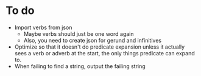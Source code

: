 To do
=====

* Import verbs from json
  * Maybe verbs should just be one word again
  * Also, you need to create json for gerund and infinitives
* Optimize so that it doesn't do predicate expansion unless it actually sees a verb or adverb at the start, the only things predicate can expand to.
* When failing to find a string, output the failing string
